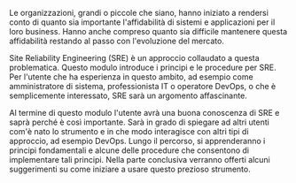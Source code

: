 Le organizzazioni, grandi o piccole che siano, hanno iniziato a rendersi conto di quanto sia importante l'affidabilità di sistemi e applicazioni per il loro business. Hanno anche compreso quanto sia difficile mantenere questa affidabilità restando al passo con l'evoluzione del mercato. 

Site Reliability Engineering (SRE) è un approccio collaudato a questa problematica. Questo modulo introduce i principi e le procedure per SRE. Per l'utente che ha esperienza in questo ambito, ad esempio come amministratore di sistema, professionista IT o operatore DevOps, o che è semplicemente interessato, SRE sarà un argomento affascinante.

Al termine di questo modulo l'utente avrà una buona conoscenza di SRE e saprà perché è così importante. Sarà in grado di spiegare ad altri utenti com'è nato lo strumento e in che modo interagisce con altri tipi di approccio, ad esempio DevOps. Lungo il percorso, si apprenderanno i principi fondamentali e alcune delle procedure che consentono di implementare tali principi. Nella parte conclusiva verranno offerti alcuni suggerimenti su come iniziare a usare questo prezioso strumento.
